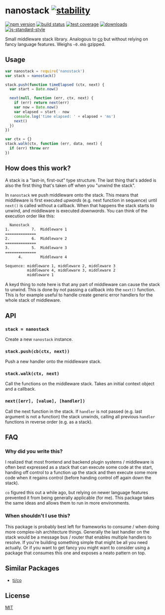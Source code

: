 # nanostack [![stability][0]][1]
[![npm version][2]][3] [![build status][4]][5] [![test coverage][6]][7]
[![downloads][8]][9] [![js-standard-style][10]][11]

Small middleware stack library. Analogous to [co][co] but without relying on
fancy language features. Weighs `~0.4kb` gzipped.

## Usage
```js
var nanostack = require('nanostack')
var stack = nanostack()

stack.push(function timeElapsed (ctx, next) {
  var start = Date.now()

  next(null, function (err, ctx, next) {
    if (err) return next(err)
    var now = Date.now()
    var elapsed = start - now
    console.log('time elapsed: ' + elapsed + 'ms')
    next()
  })
})

var ctx = {}
stack.walk(ctx, function (err, data, next) {
  if (err) throw err
})
```

## How does this work?
A stack is a "last-in, first-out" type structure. The last thing that's added
is also the first thing that's taken off when you "unwind the stack".

In `nanostack` we push middleware onto the stack. This means that middleware is
first executed _upwards_ (e.g. next function in sequence) until `next()` is
called without a callback. When that happens the stack starts to unwind, and
middleware is executed _downwards_. You can think of the execution order like
this:

```txt
  Nanostack
1.          7.  Middleware 1
==============
2.          6.  Middleware 2
==============
3.          5.  Middleware 3
==============
      4.        Middleware 4
```
```txt
Sequence: middleware 1, middleware 2, middleware 3
          middleware 4, middleware 3, middleware 2
          middleware 1
```
A keyd thing to note here is that any part of middleware can cause the stack to
unwind. This is done by not passing a callback into the `next()` function. This
is for example useful to handle create generic error handlers for the whole
stack of middleware.

## API
### `stack = nanostack`
Create a new `nanostack` instance.

### `stack.push(cb(ctx, next))`
Push a new handler onto the middleware stack.

### `stack.walk(ctx, next)`
Call the functions on the middleware stack. Takes an initial context object and
a callback.

### `next([err], [value], [handler])`
Call the next function in the stack. If `handler` is not passed (e.g. last
argument is not a function) the stack unwinds, calling all previous `handler`
functions in reverse order (e.g. as a stack).

## FAQ
### Why did you write this?
I realized that most frontend and backend plugin systems / middleware is often
best expressed as a stack that can execute some code at the start, handing off
control to a function up the stack and then execute some more code when it
regains control (before handing control off again down the stack).

`co` figured this out a while ago, but relying on newer language features
prevented it from being generally applicable (for me). This package takes the
same ideas and allows them to run in more environments.

### When shouldn't I use this?
This package is probably best left for frameworks to consume / when doing more
complex-ish architecture things. Generally the last handler on the stack would
be a message bus / router that enables multiple handlers to resolve. If you're
building something simple that might be all you need actually. Or if you want
to get fancy you might want to consider using a package that consumes this one
and exposes a neato pattern on top.

## Similar Packages
- [tj/co][co]

## License
[MIT](https://tldrlegal.com/license/mit-license)

[0]: https://img.shields.io/badge/stability-experimental-orange.svg?style=flat-square
[1]: https://nodejs.org/api/documentation.html#documentation_stability_index
[2]: https://img.shields.io/npm/v/nanostack.svg?style=flat-square
[3]: https://npmjs.org/package/nanostack
[4]: https://img.shields.io/travis/yoshuawuyts/nanostack/master.svg?style=flat-square
[5]: https://travis-ci.org/yoshuawuyts/nanostack
[6]: https://img.shields.io/codecov/c/github/yoshuawuyts/nanostack/master.svg?style=flat-square
[7]: https://codecov.io/github/yoshuawuyts/nanostack
[8]: http://img.shields.io/npm/dm/nanostack.svg?style=flat-square
[9]: https://npmjs.org/package/nanostack
[10]: https://img.shields.io/badge/code%20style-standard-brightgreen.svg?style=flat-square
[11]: https://github.com/feross/standard
[co]: https://github.com/tj/co
